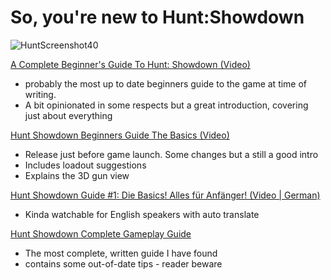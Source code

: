 # So, you're new to Hunt:Showdown
![HuntScreenshot40](https://www.huntshowdown.com//files/screenshots/25_Hunt_screenshot_Update4.0.jpg)

[A Complete Beginner's Guide To Hunt: Showdown (Video)](https://www.youtube.com/watch?v=caMSSQUDq-8)

* probably the most up to date beginners guide to the game at time of writing.
* A bit opinionated in some respects but a great introduction, covering just about everything

[Hunt Showdown Beginners Guide The Basics (Video)](https://www.youtube.com/watch?v=za3LSLjKcGM)

* Release just before game launch. Some changes but a still a good intro
* Includes loadout suggestions
* Explains the 3D gun view

[Hunt Showdown Guide #1: Die Basics! Alles für Anfänger! (Video | German)](https://www.youtube.com/watch?v=XEuBPKWBM0M&feature=youtu.be)

* Kinda watchable for English speakers with auto translate

[Hunt Showdown Complete Gameplay Guide](https://squadstate.com/guide/hunt-showdown-complete-gameplay-guide)

* The most complete, written guide I have found
* contains some out-of-date tips - reader beware
